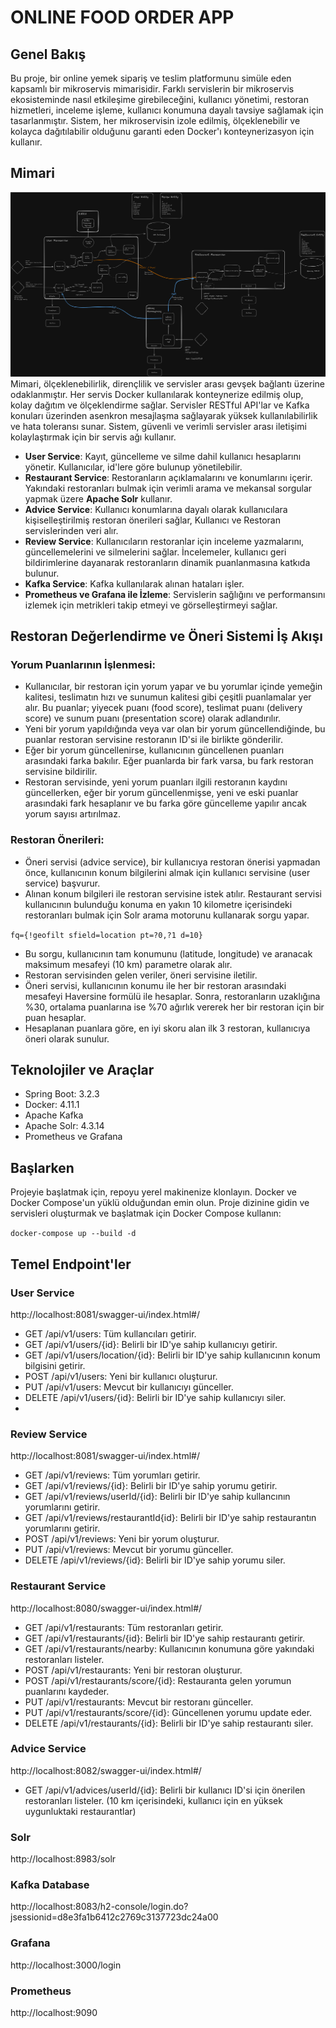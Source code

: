 # ONLINE FOOD ORDER APP
## Genel Bakış

Bu proje, bir online yemek sipariş ve teslim platformunu simüle eden kapsamlı bir mikroservis mimarisidir. Farklı servislerin bir mikroservis ekosisteminde nasıl etkileşime girebileceğini,
kullanıcı yönetimi, restoran hizmetleri, inceleme işleme, kullanıcı konumuna dayalı tavsiye sağlamak için tasarlanmıştır. 
Sistem, her mikroservisin izole edilmiş, ölçeklenebilir ve kolayca dağıtılabilir olduğunu garanti eden Docker'ı konteynerizasyon için kullanır.

## Mimari
![Output](./img/architecture.png)
Mimari, ölçeklenebilirlik, dirençlilik ve servisler arası gevşek bağlantı üzerine odaklanmıştır. Her servis Docker kullanılarak konteynerize edilmiş olup, kolay dağıtım ve ölçeklendirme sağlar.
Servisler RESTful API'lar ve Kafka konuları üzerinden asenkron mesajlaşma sağlayarak yüksek kullanılabilirlik ve hata toleransı sunar. Sistem, güvenli ve verimli servisler arası iletişimi kolaylaştırmak için 
bir servis ağı kullanır.

- **User Service**: Kayıt, güncelleme ve silme dahil kullanıcı hesaplarını yönetir. Kullanıcılar, id'lere göre bulunup yönetilebilir.
- **Restaurant Service**: Restoranların açıklamalarını ve konumlarını içerir. Yakındaki restoranları bulmak için verimli arama ve mekansal sorgular yapmak üzere **Apache Solr** kullanır.
- **Advice Service**: Kullanıcı konumlarına dayalı olarak kullanıcılara kişiselleştirilmiş restoran önerileri sağlar, Kullanıcı ve Restoran servislerinden veri alır.
- **Review Service**: Kullanıcıların restoranlar için inceleme yazmalarını, güncellemelerini ve silmelerini sağlar. İncelemeler, kullanıcı geri bildirimlerine dayanarak restoranların dinamik puanlanmasına katkıda bulunur.
- **Kafka Service**: Kafka kullanılarak alınan hataları işler.
- **Prometheus ve Grafana ile İzleme**: Servislerin sağlığını ve performansını izlemek için metrikleri takip etmeyi ve görselleştirmeyi sağlar.


## Restoran Değerlendirme ve Öneri Sistemi İş Akışı
### Yorum Puanlarının İşlenmesi:

- Kullanıcılar, bir restoran için yorum yapar ve bu yorumlar içinde yemeğin kalitesi, teslimatın hızı ve sunumun kalitesi gibi çeşitli puanlamalar yer alır. Bu puanlar; yiyecek puanı (food score), teslimat puanı (delivery score) ve sunum puanı (presentation score) olarak adlandırılır.
- Yeni bir yorum yapıldığında veya var olan bir yorum güncellendiğinde, bu puanlar restoran servisine restoranın ID'si ile birlikte gönderilir.
- Eğer bir yorum güncellenirse, kullanıcının güncellenen puanları arasındaki farka bakılır. Eğer puanlarda bir fark varsa, bu fark restoran servisine bildirilir.
- Restoran servisinde, yeni yorum puanları ilgili restoranın kaydını güncellerken, eğer bir yorum güncellenmişse, yeni ve eski puanlar arasındaki fark hesaplanır ve bu farka göre güncelleme yapılır ancak yorum sayısı artırılmaz.

### Restoran Önerileri:
- Öneri servisi (advice service), bir kullanıcıya restoran önerisi yapmadan önce, kullanıcının konum bilgilerini almak için kullanıcı servisine (user service) başvurur.
- Alınan konum bilgileri ile restoran servisine istek atılır. Restaurant servisi kullanıcının bulunduğu konuma en yakın 10 kilometre içerisindeki restoranları bulmak için Solr arama motorunu kullanarak sorgu yapar. 

``
  fq={!geofilt sfield=location pt=?0,?1 d=10}
``
- Bu sorgu, kullanıcının tam konumunu (latitude, longitude) ve aranacak maksimum mesafeyi (10 km) parametre olarak alır.
- Restoran servisinden gelen veriler, öneri servisine iletilir.
- Öneri servisi, kullanıcının konumu ile her bir restoran arasındaki mesafeyi Haversine formülü ile hesaplar. Sonra, restoranların uzaklığına %30, ortalama puanlarına ise %70 ağırlık vererek her bir restoran için bir puan hesaplar.
- Hesaplanan puanlara göre, en iyi skoru alan ilk 3 restoran, kullanıcıya öneri olarak sunulur.
## Teknolojiler ve Araçlar

- Spring Boot: 3.2.3
- Docker: 4.11.1
- Apache Kafka
- Apache Solr: 4.3.14
- Prometheus ve Grafana

## Başlarken

Projeyie başlatmak için, repoyu yerel makinenize klonlayın. Docker ve Docker Compose'un yüklü olduğundan emin olun. Proje dizinine gidin ve servisleri oluşturmak ve başlatmak için Docker Compose kullanın:

``
docker-compose up --build -d
``

## Temel Endpoint'ler

### User Service
http://localhost:8081/swagger-ui/index.html#/
- GET /api/v1/users: Tüm kullancıları getirir.
- GET /api/v1/users/{id}: Belirli bir ID'ye sahip kullanıcıyı getirir.
- GET /api/v1/users/location/{id}: Belirli bir ID'ye sahip kullanıcının konum bilgisini getirir.
- POST /api/v1/users: Yeni bir kullanıcı oluşturur.
- PUT /api/v1/users: Mevcut bir kullanıcıyı günceller.
- DELETE /api/v1/users/{id}: Belirli bir ID'ye sahip kullanıcıyı siler.
- 
### Review Service
http://localhost:8081/swagger-ui/index.html#/
- GET /api/v1/reviews: Tüm yorumları getirir.
- GET /api/v1/reviews/{id}: Belirli bir ID'ye sahip yorumu getirir.
- GET /api/v1/reviews/userId/{id}: Belirli bir ID'ye sahip kullancının yorumlarını getirir.
- GET /api/v1/reviews/restaurantId{id}: Belirli bir ID'ye sahip restaurantın yorumlarını getirir.
- POST /api/v1/reviews: Yeni bir yorum oluşturur.
- PUT /api/v1/reviews: Mevcut bir yorumu günceller.
- DELETE /api/v1/reviews/{id}: Belirli bir ID'ye sahip yorumu siler.

### Restaurant Service
http://localhost:8080/swagger-ui/index.html#/
- GET /api/v1/restaurants: Tüm restoranları getirir.
- GET /api/v1/restaurants/{id}: Belirli bir ID'ye sahip restaurantı getirir.
- GET /api/v1/restaurants/nearby: Kullanıcının konumuna göre yakındaki restoranları listeler.
- POST /api/v1/restaurants: Yeni bir restoran oluşturur.
- POST /api/v1/restaurants/score/{id}: Restauranta gelen yorumun puanlarını kaydeder.
- PUT /api/v1/restaurants: Mevcut bir restoranı günceller.
- PUT /api/v1/restaurants/score/{id}: Güncellenen yorumu update eder.
- DELETE /api/v1/restaurants/{id}: Belirli bir ID'ye sahip restaurantı siler.


### Advice Service
http://localhost:8082/swagger-ui/index.html#/
- GET /api/v1/advices/userId/{id}: Belirli bir kullanıcı ID'si için önerilen restoranları listeler. (10 km içerisindeki, kullanıcı için en yüksek uygunluktaki restaurantlar)

### Solr
http://localhost:8983/solr

### Kafka Database
http://localhost:8083/h2-console/login.do?jsessionid=d8e3fa1b6412c2769c3137723dc24a00

### Grafana 
http://localhost:3000/login

### Prometheus
http://localhost:9090

